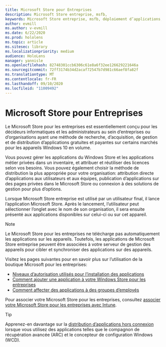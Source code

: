 ```yaml
---
title: Microsoft Store pour Entreprises
description: Microsoft Store entreprise, msfb,
keywords: Microsoft Store entreprise, msfb, déploiement d’applications, Store
author: evmill
ms.author: v-evmill
ms.date: 6/22/2020
ms.prod: hololens
ms.topic: article
ms.sitesec: library
ms.localizationpriority: medium
audience: HoloLens
manager: yannisle
ms.openlocfilehash: 82748301ccb6306c61e8a6f32ee126629221646a
ms.sourcegitcommit: 72ff3174b34d2acaf72547b7d981c66aef8fa82f
ms.translationtype: MT
ms.contentlocale: fr-FR
ms.lasthandoff: 09/10/2020
ms.locfileid: "11009492"
---
```

# Microsoft Store pour Entreprises

Le Microsoft Store pour les entreprises est essentiellement conçu pour les décideurs informatiques et les administrateurs au sein d’entreprises ou d’organisations ayant une méthode de recherche, d’acquisition, de gestion et de distribution d’applications gratuites et payantes sur certains marchés pour les appareils Windows 10 en volume. 

Vous pouvez gérer les applications du Windows Store et les applications métier privées dans un inventaire, et attribuer et réutiliser des licences selon vos besoins. Vous pouvez également choisir la méthode de distribution la plus appropriée pour votre organisation: attribution directe d’applications aux utilisateurs et aux équipes, publication d’applications sur des pages privées dans le Microsoft Store ou connexion à des solutions de gestion pour plus d’options.

Lorsque Microsoft Store entreprise est utilisé par un utilisateur final, il lance l’application Microsoft Store. Après le lancement, l’utilisateur peut sélectionner l’onglet avec le nom de son organisation, il sera ensuite présenté aux applications disponibles sur celui-ci ou sur cet appareil.

> [!Note] 
> Le Microsoft Store pour les entreprises ne télécharge pas automatiquement les applications sur les appareils. Toutefois, les applications de Microsoft Store entreprise peuvent être associées à votre serveur de gestion des appareils pour cibler et synchroniser des applications sur des appareils.

Visitez les pages suivantes pour en savoir plus sur l’utilisation de la boutique Microsoft pour les entreprises:
* [Niveaux d’autorisation utilisés pour l’installation des applications](https://docs.microsoft.com/mem/intune/configuration/device-restrictions-windows-holographic#app-store)
* [Comment ajouter une application à votre Windows Store pour les entreprises](https://docs.microsoft.com/mem/intune/apps/store-apps-windows)
* [Comment affecter des applications à des groupes d’employés](https://docs.microsoft.com/mem/intune/apps/windows-store-for-business)

Pour associer votre Microsoft Store pour les entreprises, consultez [associer votre Microsoft Store pour les entreprises avec Intune](https://docs.microsoft.com/mem/intune/apps/windows-store-for-business#associate-your-microsoft-store-for-business-account-with-intune).

> [!Tip] 
> Apprenez-en davantage sur la [distribution d’applications hors connexion](https://docs.microsoft.com/microsoft-store/distribute-offline-apps) lorsque vous utilisez des applications telles que le compagnon de récupération avancée (ARC) et le concepteur de configuration Windows (WCD).
